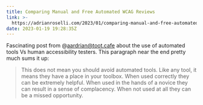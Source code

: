 ```yaml
---
title: Comparing Manual and Free Automated WCAG Reviews
link: >-
  https://adrianroselli.com/2023/01/comparing-manual-and-free-automated-wcag-reviews.html
date: 2023-01-19 19:28:35Z
---
```


﻿Fascinating post from @aardrian@toot.cafe about the use of automated tools Vs human accessibility testers. This paragraph near the end pretty much sums it up:

> ﻿This does not mean you should avoid automated tools. Like any tool, it means they have a place in your toolbox. When used correctly they can be extremely helpful. When used in the hands of a novice they can result in a sense of complacency. When not used at all they can be a missed opportunity.
